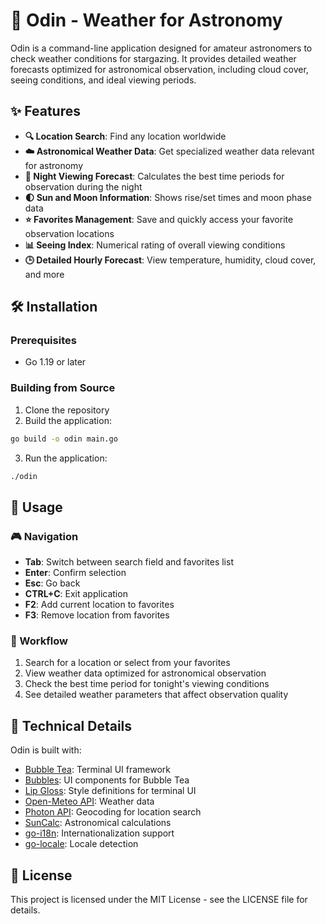 # 🔭 Odin - Weather for Astronomy

Odin is a command-line application designed for amateur astronomers to check weather conditions for stargazing. It provides detailed weather forecasts optimized for astronomical observation, including cloud cover, seeing conditions, and ideal viewing periods.

## ✨ Features

- **🔍 Location Search**: Find any location worldwide
- **☁️ Astronomical Weather Data**: Get specialized weather data relevant for astronomy
- **🌌 Night Viewing Forecast**: Calculates the best time periods for observation during the night
- **🌓 Sun and Moon Information**: Shows rise/set times and moon phase data
- **⭐ Favorites Management**: Save and quickly access your favorite observation locations
- **📊 Seeing Index**: Numerical rating of overall viewing conditions
- **🕒 Detailed Hourly Forecast**: View temperature, humidity, cloud cover, and more

## 🛠️ Installation

### Prerequisites

- Go 1.19 or later

### Building from Source

1. Clone the repository
2. Build the application:

```bash
go build -o odin main.go
```

3. Run the application:

```bash
./odin
```

## 📖 Usage

### 🎮 Navigation

- **Tab**: Switch between search field and favorites list
- **Enter**: Confirm selection
- **Esc**: Go back
- **CTRL+C**: Exit application
- **F2**: Add current location to favorites
- **F3**: Remove location from favorites

### 🚀 Workflow

1. Search for a location or select from your favorites
2. View weather data optimized for astronomical observation
3. Check the best time period for tonight's viewing conditions
4. See detailed weather parameters that affect observation quality

## 🔧 Technical Details

Odin is built with:

- [Bubble Tea](https://github.com/charmbracelet/bubbletea): Terminal UI framework
- [Bubbles](https://github.com/charmbracelet/bubbles): UI components for Bubble Tea
- [Lip Gloss](https://github.com/charmbracelet/lipgloss): Style definitions for terminal UI
- [Open-Meteo API](https://open-meteo.com/): Weather data
- [Photon API](https://photon.komoot.io/): Geocoding for location search
- [SunCalc](https://github.com/sixdouglas/suncalc): Astronomical calculations
- [go-i18n](https://github.com/nicksnyder/go-i18n): Internationalization support
- [go-locale](https://github.com/Xuanwo/go-locale): Locale detection

## 📝 License

This project is licensed under the MIT License - see the LICENSE file for details.
